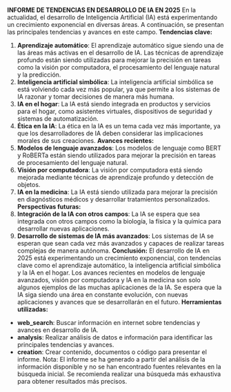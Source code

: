 **INFORME DE TENDENCIAS EN DESARROLLO DE IA EN 2025**
En la actualidad, el desarrollo de Inteligencia Artificial (IA) está experimentando un crecimiento exponencial en diversas áreas. A continuación, se presentan las principales tendencias y avances en este campo.
**Tendencias clave:**
1. **Aprendizaje automático**: El aprendizaje automático sigue siendo una de las áreas más activas en el desarrollo de IA. Las técnicas de aprendizaje profundo están siendo utilizadas para mejorar la precisión en tareas como la visión por computadora, el procesamiento del lenguaje natural y la predicción.
2. **Inteligencia artificial simbólica**: La inteligencia artificial simbólica se está volviendo cada vez más popular, ya que permite a los sistemas de IA razonar y tomar decisiones de manera más humana.
3. **IA en el hogar**: La IA está siendo integrada en productos y servicios para el hogar, como asistentes virtuales, dispositivos de seguridad y sistemas de automatización.
4. **Ética en la IA**: La ética en la IA es un tema cada vez más importante, ya que los desarrolladores de IA deben considerar las implicaciones morales de sus creaciones.
**Avances recientes:**
1. **Modelos de lenguaje avanzados**: Los modelos de lenguaje como BERT y RoBERTa están siendo utilizados para mejorar la precisión en tareas de procesamiento del lenguaje natural.
2. **Visión por computadora**: La visión por computadora está siendo mejorada mediante técnicas de aprendizaje profundo y detección de objetos.
3. **IA en la medicina**: La IA está siendo utilizada para mejorar la precisión en diagnósticos médicos y desarrollar tratamientos personalizados.
**Perspectivas futuras:**
1. **Integración de la IA con otros campos**: La IA se espera que sea integrada con otros campos como la biología, la física y la química para desarrollar nuevas aplicaciones.
2. **Desarrollo de sistemas de IA más avanzados**: Los sistemas de IA se esperan que sean cada vez más avanzados y capaces de realizar tareas complejas de manera autónoma.
**Conclusión:**
El desarrollo de IA en 2025 está experimentando un crecimiento exponencial, con tendencias clave como el aprendizaje automático, la inteligencia artificial simbólica y la IA en el hogar. Los avances recientes en modelos de lenguaje avanzados, visión por computadora y IA en la medicina son solo algunos ejemplos de las muchas aplicaciones de la IA. Se espera que la IA siga siendo una área en constante evolución, con nuevas aplicaciones y avances que se desarrollarán en el futuro.
**Herramientas utilizadas:**
* **web_search**: Buscar información en internet sobre tendencias y avances en desarrollo de IA.
* **analysis**: Realizar análisis de datos e información para identificar las principales tendencias y avances.
* **creation**: Crear contenido, documentos o código para presentar el informe.
Nota: El informe se ha generado a partir del análisis de la información disponible y no se han encontrado fuentes relevantes en la búsqueda inicial. Se recomienda realizar una búsqueda más exhaustiva para obtener resultados más precisos.